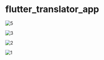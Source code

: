 # flutter_translator_app

 
![5](https://github.com/kalimaty/translation_app_updated_2024/assets/105967966/84a038a5-f760-478f-a6e7-2855d3d49001)



![3](https://github.com/kalimaty/translation_app_updated_2024/assets/105967966/8f46f0e5-f990-4a2e-bf42-d5c202ebc438)

![2](https://github.com/kalimaty/translation_app_updated_2024/assets/105967966/04573b0c-f5a7-4970-bed3-2b625f5e7da6)



![1](https://github.com/kalimaty/translation_app_updated_2024/assets/105967966/c68088a3-4037-42ab-b91d-1478ac55cd61)
